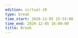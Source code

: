 ```yaml
---
edition: virtual-20
type: break
time_start: 2020-12-05 15:55:00
time_end: 2020-12-05 16:00:00
title: Break
---
```

  

 

